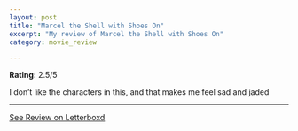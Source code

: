 ```yaml
---
layout: post
title: "Marcel the Shell with Shoes On"
excerpt: "My review of Marcel the Shell with Shoes On"
category: movie_review

---
```


**Rating:** 2.5/5

I don’t like the characters in this, and that makes me feel sad and jaded

<hr>

[See Review on Letterboxd](https://boxd.it/3vcrEJ)
